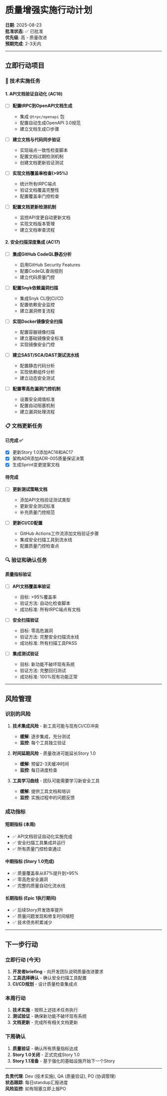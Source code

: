 # 质量增强实施行动计划

**日期**: 2025-08-23  
**批准状态**: ✅ 已批准  
**优先级**: 高 - 质量改进  
**预期完成**: 2-3天内  

---

## 立即行动项目

### 🔧 技术实施任务

#### 1. API文档验证自动化 (AC16)
- [ ] **配置tRPC到OpenAPI文档生成**
  - 集成 `@trpc/openapi` 包
  - 配置自动生成OpenAPI 3.0规范
  - 建立文档生成CI步骤

- [ ] **建立文档与代码同步验证**
  - 实现端点一致性检查脚本
  - 配置文档过期检测机制
  - 创建文档更新验证测试

- [ ] **实现文档覆盖率检查(>95%)**
  - 统计所有tRPC端点
  - 验证文档覆盖完整性
  - 配置覆盖率门控检查

- [ ] **配置文档更新检测机制**
  - 监控API变更自动更新文档
  - 实现文档版本管理
  - 建立文档审查流程

#### 2. 安全扫描深度集成 (AC17)
- [ ] **集成GitHub CodeQL静态分析**
  - 启用GitHub Security Features
  - 配置CodeQL查询规则
  - 建立代码质量门控

- [ ] **配置Snyk依赖漏洞扫描**
  - 集成Snyk CLI到CI/CD
  - 配置依赖安全监控
  - 建立漏洞修复流程

- [ ] **实现Docker镜像安全扫描**
  - 配置容器镜像扫描
  - 建立基础镜像安全标准
  - 实现镜像安全门控

- [ ] **建立SAST/SCA/DAST测试流水线**
  - 配置静态代码分析
  - 实现依赖组件分析
  - 建立动态安全测试

- [ ] **配置零高危漏洞门控机制**
  - 设置安全阈值标准
  - 配置自动阻塞机制
  - 建立漏洞处理流程

### 📋 文档更新任务

#### 已完成 ✅
- [x] 更新Story 1.0添加AC16和AC17
- [x] 架构ADR添加ADR-005质量保证决策
- [x] 生成Sprint变更提案文档

#### 待完成
- [ ] **更新测试策略文档**
  - 添加API文档验证测试类型
  - 更新安全测试标准
  - 补充质量门控规范

- [ ] **更新CI/CD配置**
  - GitHub Actions工作流添加文档验证步骤
  - 集成安全扫描工具到流水线
  - 配置质量门控检查点

### 🔍 验证和确认任务

#### 质量指标验证
- [ ] **API文档覆盖率验证**
  - 目标: >95%覆盖率
  - 验证方法: 自动化检查脚本
  - 成功标准: 所有tRPC端点有文档

- [ ] **安全扫描验证**
  - 目标: 零高危漏洞
  - 验证方法: 完整安全扫描流水线
  - 成功标准: 所有扫描工具PASS

- [ ] **集成测试验证**
  - 目标: 新功能不破坏现有系统
  - 验证方法: 完整回归测试
  - 成功标准: 100%现有功能正常

---

## 风险管理

### 识别的风险
1. **技术集成风险** - 新工具可能与现有CI/CD冲突
   - **缓解**: 逐步集成，充分测试
   - **监控**: 每个工具独立验证

2. **时间延期风险** - 质量改进可能延长Story 1.0
   - **缓解**: 预留2-3天缓冲时间
   - **监控**: 每日进度检查

3. **工具学习曲线** - 团队可能需要学习新安全工具
   - **缓解**: 提供工具文档和培训
   - **监控**: 实施过程中的问题反馈

### 成功指标

#### 短期指标 (本周)
- ✅ API文档验证自动化实施完成
- ✅ 安全扫描工具集成并运行
- ✅ 所有质量门控检查通过

#### 中期指标 (Story 1.0完成)
- ✅ 质量覆盖率从87%提升到>95%
- ✅ 零高危安全漏洞
- ✅ 完整的质量自动化流水线

#### 长期指标 (Epic 1执行期间)
- ✅ 后续Story开发效率提升
- ✅ 质量问题发现和修复时间缩短
- ✅ 技术债务积累减少

---

## 下一步行动

### 立即行动 (今天)
1. **开发者briefing** - 向开发团队说明质量改进要求
2. **工具选择确认** - 确认安全扫描工具配置
3. **CI/CD规划** - 设计质量检查集成点

### 本周行动
1. **技术实施** - 按照上述技术任务执行
2. **测试验证** - 确保新功能不破坏现有系统
3. **文档更新** - 完成所有相关文档更新

### 下周确认
1. **质量验证** - 确认所有质量指标达成
2. **Story 1.0关闭** - 正式完成Story 1.0
3. **Story 1.1准备** - 基于强化的基础设施开始下一个Story

---

**负责代理**: Dev (技术实施), QA (质量验证), PO (协调管理)  
**状态跟踪**: 每日standup汇报进度  
**风险监控**: 如有阻塞立即上报PO  